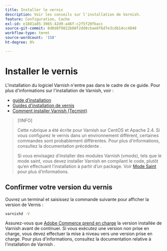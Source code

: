 ```yaml
---
title: Installer le vernis
description: Voir les conseils sur l'installation de Varnish.
feature: Configuration, Cache
exl-id: e1881a85-3965-42d9-a46f-c2f5f20fbacc
source-git-commit: 8d0d8f9822b88f2dd8cbae8f6d7e3cdb14cc4848
workflow-type: tm+mt
source-wordcount: '158'
ht-degree: 0%

---
```


# Installer le vernis

L&#39;installation du logiciel Varnish n&#39;entre pas dans le cadre de ce guide. Pour plus d&#39;informations sur l&#39;installation de Varnish, voir :

- [guide d’installation](https://www.varnish-software.com/developers/tutorials/installing-varnish-ubuntu/)
- [Guides d&#39;installation de vernis](https://www.varnish-cache.org/docs)
- [Comment installer Varnish (Tecmint)](https://www.tecmint.com/install-varnish-cache-web-accelerator/)

>[!INFO]
>
>Cette rubrique a été écrite pour Varnish sur CentOS et Apache 2.4. Si vous configurez le vernis dans un environnement différent, certaines commandes sont probablement différentes. Pour plus d’informations, consultez la documentation précédente .
>
>Si vous envisagez d’installer des modules Varnish (vmods), tels que le mode saint, vous devez installer Varnish en compilant le code, plutôt qu’en effectuant l’installation à partir d’un package. Voir [Mode Saint](config-varnish-advanced.md#saint-mode) pour plus d’informations.

## Confirmer votre version du vernis

Ouvrez un terminal et saisissez la commande suivante pour afficher la version de Vernis :

```bash
varnishd -V
```

Assurez-vous que [Adobe Commerce prend en charge](../../installation/system-requirements.md) la version installée de Varnish avant de continuer. Si vous exécutez une version non prise en charge, vous devez effectuer la mise à niveau vers une version prise en charge. Pour plus d&#39;informations, consultez la documentation relative à l&#39;installation de Varnish .
